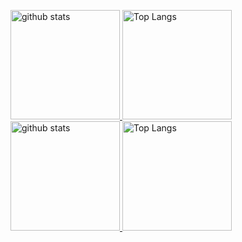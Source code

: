 <p align="left">
  <a href="https://github.com/maxschmide#gh-light-mode-only">
    <img alt="github stats" height="175px" src="https://github-readme-stats.vercel.app/api?username=maxschmide&count_private=true&show_icons=true&title_color=f08216&icon_color=f08216" />
    <img alt="Top Langs" height="175px" src="https://github-readme-stats.vercel.app/api/top-langs/?username=maxschmide&layout=compact&langs_count=5&count_private=true&show_icons=true&title_color=495b71" />
  </a>
  <a href="https://github.com/maxschmide#gh-dark-mode-only">
    <img alt="github stats" height="175px" src="https://github-readme-stats.vercel.app/api?username=maxschmide&count_private=true&show_icons=true&title_color=f08216&icon_color=f08216&theme=slateorange" />
    <img alt="Top Langs" height="175px" src="https://github-readme-stats.vercel.app/api/top-langs/?username=maxschmide&layout=compact&langs_count=5&count_private=true&show_icons=true&title_color=495b71&theme=slateorange" />
  </a>
</p>
